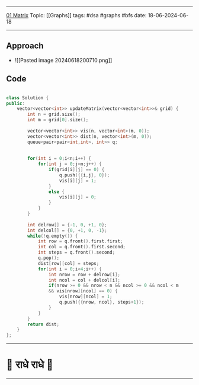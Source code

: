
---
[01 Matrix](https://leetcode.com/problems/01-matrix/)
Topic: [[Graphs]]
tags: #dsa #graphs #bfs 
date: 18-06-2024-06-18

---
## Approach

- ![[Pasted image 20240618200710.png]]

## Code 

```cpp

class Solution {
public:
    vector<vector<int>> updateMatrix(vector<vector<int>>& grid) {
        int n = grid.size(); 
	    int m = grid[0].size();
        
	    vector<vector<int>> vis(n, vector<int>(m, 0)); 
	    vector<vector<int>> dist(n, vector<int>(m, 0)); 
	    queue<pair<pair<int,int>, int>> q; 
        
        
	    for(int i = 0;i<n;i++) {
	        for(int j = 0;j<m;j++) {
	            if(grid[i][j] == 0) {
	                q.push({{i,j}, 0}); 
	                vis[i][j] = 1; 
	            }
	            else {
	                vis[i][j] = 0; 
	            }
	        }
	    }
	    
	    int delrow[] = {-1, 0, +1, 0}; 
	    int delcol[] = {0, +1, 0, -1};
	    while(!q.empty()) {
	        int row = q.front().first.first; 
	        int col = q.front().first.second; 
	        int steps = q.front().second; 
	        q.pop(); 
	        dist[row][col] = steps;
	        for(int i = 0;i<4;i++) {
	            int nrow = row + delrow[i]; 
	            int ncol = col + delcol[i];
	            if(nrow >= 0 && nrow < n && ncol >= 0 && ncol < m 
	            && vis[nrow][ncol] == 0) {
	                vis[nrow][ncol] = 1; 
	                q.push({{nrow, ncol}, steps+1});  
	            }
	        }
	    }
	    return dist;
    }
};

```

---
# 🦚 राधे राधे 🦚
---
